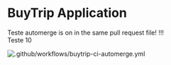 # BuyTrip Application

Teste automerge is on in the same pull request file!
!!!  
Teste 10

![.github/workflows/buytrip-ci-automerge.yml](https://github.com/arilsonsantos/trip-application/workflows/.github/workflows/buytrip-ci-automerge.yml/badge.svg?branch=homolog)